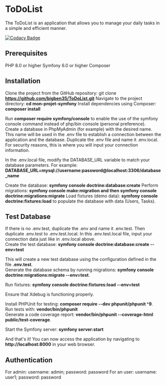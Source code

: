 # ToDoList
The ToDoList is an application that allows you to manage your daily tasks in a simple and efficient manner.

[![Codacy Badge](https://app.codacy.com/project/badge/Grade/3f25d8c0122047bcbb82f8fc7a0546cd)](https://app.codacy.com/gh/bigben35/ToDoList/dashboard?utm_source=gh&utm_medium=referral&utm_content=&utm_campaign=Badge_grade)


## Prerequisites
PHP 8.0 or higher
Symfony 6.0 or higher
Composer

## Installation
Clone the project from the GitHub repository: git clone **https://github.com/bigben35/ToDoList.git**
Navigate to the project directory: **cd mon-projet-symfony**
Install dependencies using Composer: **composer install** 

Run **composer require symfony/console** to enable the use of the symfony console command instead of php/bin console (personal preference).  
Create a database in PhpMyAdmin (for example) with the desired name. This name will be used in the .env file to establish a connection between the application and the database. Duplicate the .env file and name it .env.local. For security reasons, this is where you will input your connection information.  

In the .env.local file, modify the DATABASE_URL variable to match your database parameters. For example: **DATABASE_URL=mysql://username:password@localhost:3306/database_name**  

Create the database: **symfony console doctrine:database:create**
Perform migrations: **symfony console make:migration and then symfony console doctrine:migrations:migrate**
Load fixtures (demo data): **symfony console doctrine:fixtures:load** to populate the database with data (Users, Tasks).  
  

## Test Database
If there is no .env.test, duplicate the .env and name it .env.test. Then duplicate .env.test to .env.test.local. In this .env.test.local file, input your connection data just like in .env.local above.  
Create the test database: **symfony console doctrine:database:create --env=test**

This will create a new test database using the configuration defined in the file **.env.test**.  
Generate the database schema by running migrations: **symfony console doctrine:migrations:migrate --env=test**.  

Run fixtures: **symfony console doctrine:fixtures:load --env=test**

Ensure that Xdebug is functioning properly.  

Install PHPUnit for testing: **composer require --dev phpunit/phpunit ^9**.  
Run tests with: **vendor/bin/phpunit**  
Generate a code coverage report: **vendor/bin/phpunit --coverage-html public/test-coverage**.  

Start the Symfony server: **symfony server:start**  

And that's it! You can now access the application by navigating to **http://localhost:8000** in your web browser.

## Authentication
For admin: username: admin; password: password
For an user: username: user1; password: password

